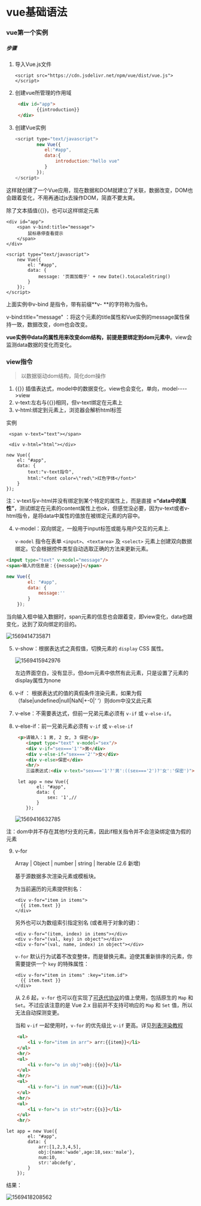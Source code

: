 # vue基础语法

### vue第一个实例

##### 步骤

1. 导入Vue.js文件

   ```
   <script src="https://cdn.jsdelivr.net/npm/vue/dist/vue.js"></script>
   ```

2. 创建vue所管理的作用域

   ```html
    <div id="app">
           {{introduction}}
    </div>
   ```

   

3. 创建Vue实例

   ```javascript
   <script type="text/javascript">
           new Vue({
              el:"#app",
              data:{
                  introduction:"hello vue"
              }
           });
   </script>
   ```

这样就创建了一个Vue应用，现在数据和DOM就建立了关联，数据改变，DOM也会跟着变化，不用再通过js去操作DOM，简直不要太爽。

除了文本插值{{}}，也可以这样绑定元素

```vue
<div id="app">
    <span v-bind:title="message">
        鼠标悬停查看提示
    </span>
</div>
```

```vue
<script type="text/javascript">
    new Vue({
        el: "#app",
        data: {
            message: '页面加载于' + new Date().toLocaleString()
        }
    });
</script>
```

上面实例中v-bind 是指令，带有前缀**v- **的字符称为指令。

v-bind:title="message" ：将这个元素的title属性和Vue实例的message属性保持一致，数据改变，dom也会改变。

**vue实例中data的属性用来改变dom结构，前提是要绑定到dom元素中**。view会监测data数据的变化而变化。

### view指令

> 以数据驱动dom结构，简化dom操作

1. {{}} 插值表达式，model中的数据变化，view也会变化，单向，model---->view
2. v-text:左右与{{}}相同，但v-text绑定在元素上
3. v-html:绑定到元素上，浏览器会解析html标签

实例

```vue
 <span v-text="text"></span>

 <div v-html="html"></div>
```



```vue
new Vue({
    el: "#app",
    data: {
        text:"v-text指令",
        html:"<font color=\"red\">红色字体</font>"
    }
});
```

注：v-text与v-html并没有绑定到某个特定的属性上，而是直接 **=“data中的属性”**，测试绑定在元素的content属性上也ok，但感觉没必要，因为v-text或者v-html指令，是将data中属性的值放在被绑定元素的内容中。

4. v-model：双向绑定，一般用于input标签或能与用户交互的元素上.

    `v-model` 指令在表单 `<input>`、`<textarea>` 及 `<select>` 元素上创建双向数据绑定。它会根据控件类型自动选取正确的方法来更新元素。

```html
<input type="text" v-model="message"/>
<span>输入的信息是：{{message}}</span>
```

```javascript
new Vue({
        el: "#app",
        data: {
            message:''
        }
    });
```

当向输入框中输入数据时，span元素的信息也会跟着变，即view变化，data也跟变化，达到了双向绑定的目的。



![1569414735871](1569414735871.png)

5. v-show：根据表达式之真假值，切换元素的 `display` CSS 属性。

   ![1569415942976](1569415942976.png)

   左边界面空白，没有显示，但dom元素中依然有此元素，只是设置了元素的display属性为none

   

6. v-if ： 根据表达式的值的真假条件渲染元素，如果为假（false|undefined|null|NaN|+-0|‘ ‘）则dom中没又此元素

7. v-else：不需要表达式，但前一兄弟元素必须有 `v-if` 或 `v-else-if`。

8. v-else-if：前一兄弟元素必须有 `v-if` 或 `v-else-if`

   ```html
   	<p>请输入：1 男, 2 女, 3 保密</p>
       <input type="text" v-model="sex"/>
       <div v-if="sex==='1'">男</div>
       <div v-else-if="sex==='2'">女</div>
       <div v-else>保密</div>
       <hr/>
       三运表达式:<div v-text="sex==='1'?'男':((sex==='2')?'女':'保密')"></div>
   ```

   ```vue
    let app = new Vue({
           el: "#app",
           data: {
               sex: '1',//
           }
       });
   ```

   ![1569416632785](1569416632785.png)



 注：dom中并不存在其他if分支的元素，因此if相关指令并不会渲染绑定值为假的元素

9. v-for

   Array | Object | number | string | Iterable (2.6 新增)

   基于源数据多次渲染元素或模板块。

   为当前遍历的元素提供别名：

   ```
   <div v-for="item in items">
     {{ item.text }}
   </div>
   ```

   另外也可以为数组索引指定别名 (或者用于对象的键)：

   ```
   <div v-for="(item, index) in items"></div>
   <div v-for="(val, key) in object"></div>
   <div v-for="(val, name, index) in object"></div>
   ```

   `v-for` 默认行为试着不改变整体，而是替换元素。迫使其重新排序的元素，你需要提供一个 `key` 的特殊属性：

   ```
   <div v-for="item in items" :key="item.id">
     {{ item.text }}
   </div>
   ```

   从 2.6 起，`v-for` 也可以在实现了[可迭代协议](https://developer.mozilla.org/zh-CN/docs/Web/JavaScript/Reference/Iteration_protocols#可迭代协议)的值上使用，包括原生的 `Map` 和 `Set`。不过应该注意的是 Vue 2.x 目前并不支持可响应的 `Map` 和 `Set` 值，所以无法自动探测变更。

   当和 `v-if` 一起使用时，`v-for` 的优先级比 `v-if` 更高。详见[列表渲染教程](https://cn.vuejs.org/v2/guide/list.html#v-for-with-v-if)

```html
	<ul>
        <li v-for="item in arr"> arr:{{item}}</li>
    </ul>
    <hr/>
    <ul>
        <li v-for="o in obj">obj:{{o}}</li>
    </ul>
    <hr/>
    <ul>
        <li v-for="i in num">num:{{i}}</li>
    </ul>
    <hr/>
    <ul>
        <li v-for="s in str">str:{{s}}</li>
    </ul>
    <hr/>
```



```vue
let app = new Vue({
        el: "#app",
        data: {
            arr:[1,2,3,4,5],
            obj:{name:'wade',age:18,sex:'male'},
            num:10,
            str:'abcdefg',
        }
    });
```



结果：

![1569418208562](1569418208562.png)



